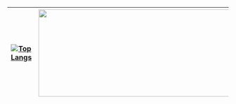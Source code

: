 

 
[![Top Langs](https://github-readme-stats.vercel.app/api/top-langs/?username=merrybmc&hide=html,css&langs_count=10&layout=compact&theme=material-palenight)](https://github.com/merrybmc/merrybmc) | <img src="https://github-readme-stats.vercel.app/api?username=merrybmc&theme=material-palenight&show_icons=true" width="450" height="200" />
 :-------------------------:|:-------------------------: 

<!-- [![trophy](https://github-profile-trophy.vercel.app/?username=merrybmc&margin-w=6&row=1&column=7)](https://github.com/ryo-ma/github-profile-trophy) --!>

<!-- <a href="https://opgc.me/#/users/merrybmc" target="_blank"><img src="https://api.opgc.me/githubs/users/merrybmc/tag/?theme=basic" /></a> -->


 
<!-- [![Solved.ac Profile](http://mazassumnida.wtf/api/v2/generate_badge?boj=merrybmc)](https://solved.ac/merrybmc) --!>
 <!-- [![Top Langs](https://github-readme-stats.vercel.app/api/top-langs/?username=merrybmc&langs_count=8)](https://github.com/merrybmc/github-readme-stats) -->

 

